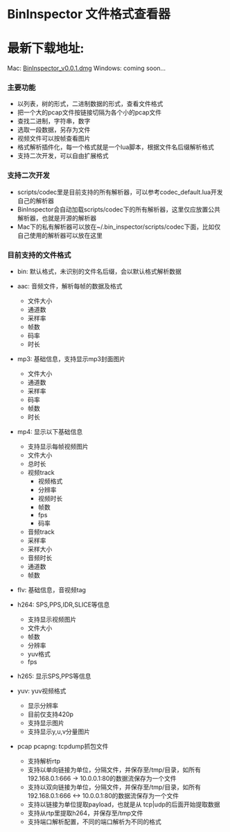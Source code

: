 # BinInspector 文件格式查看器
# 最新下载地址:
  Mac: [BinInspector_v0.0.1.dmg](https://github.com/tongpengfei/bin_inspector/releases/download/v0.0.1/BinInspector_v0.0.1.dmg)
  Windows: coming soon...
  
  
### 主要功能
  * 以列表，树的形式，二进制数据的形式，查看文件格式
  * 把一个大的pcap文件按链接切隔为各个小的pcap文件
  * 查找二进制，字符串，数字
  * 选取一段数据，另存为文件
  * 视频文件可以按帧查看图片
  * 格式解析插件化，每一个格式就是一个lua脚本，根据文件名后缀解析格式
  * 支持二次开发，可以自由扩展格式

### 支持二次开发
  * scripts/codec里是目前支持的所有解析器，可以参考codec_default.lua开发自己的解析器
  * BinInspector会自动加载scripts/codec下的所有解析器，这里仅应放置公共解析器，也就是开源的解析器
  * Mac下的私有解析器可以放在~/.bin_inspector/scripts/codec下面，比如仅自己使用的解析器可以放在这里

### 目前支持的文件格式
  * bin: 默认格式，未识别的文件名后缀，会以默认格式解析数据
  
  * aac: 音频文件，解析每帧的数据及格式
    * 文件大小
    * 通道数
    * 采样率
    * 帧数
    * 码率
    * 时长
  * mp3: 基础信息，支持显示mp3封面图片
    * 文件大小
    * 通道数
    * 采样率
    * 码率
    * 帧数
    * 时长
    
  * mp4: 显示以下基础信息
    * 支持显示每帧视频图片
    * 文件大小
    * 总时长
    * 视频track
      * 视频格式
      * 分辨率
      * 视频时长
      * 帧数
      * fps
      * 码率
    * 音频track
     * 采样率
     * 采样大小
     * 音频时长
     * 通道数
     * 帧数
     
  * flv: 基础信息，音视频tag
  
  * h264: SPS,PPS,IDR,SLICE等信息
    * 支持显示视频图片
    * 文件大小
    * 帧数
    * 分辨率
    * yuv格式
    * fps
    
  * h265: 显示SPS,PPS等信息
  
  * yuv: yuv视频格式
    * 显示分辨率
    * 目前仅支持420p
    * 支持显示图片
    * 支持显示y,u,v分量图片
    
  * pcap pcapng: tcpdump抓包文件
    * 支持解析rtp
    * 支持以单向链接为单位，分隔文件，并保存至/tmp/目录，如所有192.168.0.1:666 -> 10.0.0.1:80的数据流保存为一个文件
    * 支持以双向链接为单位，分隔文件，并保存至/tmp/目录，如所有192.168.0.1:666 <-> 10.0.0.1:80的数据流保存为一个文件
    * 支持以链接为单位提取payload，也就是从 tcp|udp的后面开始提取数据
    * 支持从rtp里提取h264，并保存至/tmp文件
    * 支持端口解析配置，不同的端口解析为不同的格式
